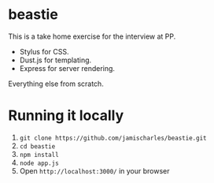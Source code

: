beastie
=======
This is a take home exercise for the interview at PP.

- Stylus for CSS.
- Dust.js for templating.
- Express for server rendering.

Everything else from scratch.

Running it locally
========
1. `git clone https://github.com/jamischarles/beastie.git`
2. `cd beastie`
3. `npm install`
4. `node app.js`
5. Open `http://localhost:3000/` in your browser

